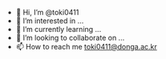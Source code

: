 - 👋 Hi, I’m @toki0411
- 👀 I’m interested in ...
- 🌱 I’m currently learning ...
- 💞️ I’m looking to collaborate on ...
- 📫 How to reach me toki0411@donga.ac.kr
<!---
toki0411/toki0411 is a ✨ special ✨ repository because its `README.md` (this file) appears on your GitHub profile.
You can click the Preview link to take a look at your changes.
--->
